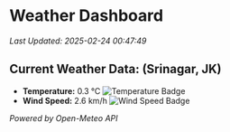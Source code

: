 
# Weather Dashboard

_Last Updated: 2025-02-24 00:47:49_

## Current Weather Data: (Srinagar, JK)
- **Temperature:** 0.3 °C ![Temperature Badge](https://img.shields.io/badge/Temperature-Low%20Temp-blue)
- **Wind Speed:** 2.6 km/h ![Wind Speed Badge](https://img.shields.io/badge/Wind%20Speed-Light%20Wind-blue)

*Powered by Open-Meteo API*
